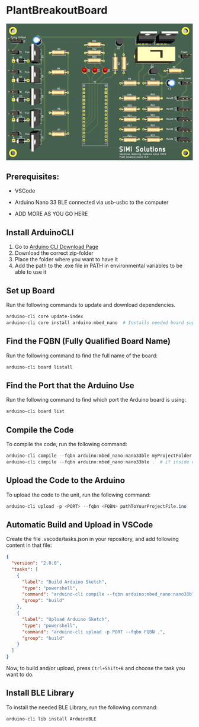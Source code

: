 # PlantBreakoutBoard

![PlantBreakoutBoard](./PlantBreakoutBoard.png)

## Prerequisites:
- VSCode
- Arduino Nano 33 BLE connected via usb-usbc to the computer

- ADD MORE AS YOU GO HERE

## Install ArduinoCLI
1. Go to [Arduino CLI Download Page](https://arduino.github.io/arduino-cli/1.3/installation/)
2. Download the correct zip-folder
3. Place the folder where you want to have it
4. Add the path to the .exe file in PATH in environmental variables to be able to use it

## Set up Board

Run the following commands to update and download dependencies.

```powershell
arduino-cli core update-index
arduino-cli core install arduino:mbed_nano  # Installs needed board support for Arduino Nano 33 BLE
```

## Find the FQBN (Fully Qualified Board Name)

Run the following command to find the full name of the board:

```powershell
arduino-cli board listall
```

## Find the Port that the Arduino Use

Run the following command to find which port the Arduino board is using:

```powershell
arduino-cli board list
```

## Compile the Code

To compile the code, run the following command:

```powershell
arduino-cli compile --fqbn arduino:mbed_nano:nano33ble myProjectFolder  # if outside of the folder
arduino-cli compile --fqbn arduino:mbed_nano:nano33ble .  # if inside of the folder
```

## Upload the Code to the Arduino

To upload the code to the unit, run the following command:

```powershell
arduino-cli upload -p <PORT> --fqbn <FQBN> pathToYourProjectFile.ino
```

## Automatic Build and Upload in VSCode

Create the file .vscode/tasks.json in your repository, and add following content in that file:

```json
{
  "version": "2.0.0",
  "tasks": [
    {
      "label": "Build Arduino Sketch",
      "type": "powershell",
      "command": "arduino-cli compile --fqbn arduino:mbed_nano:nano33ble .",
      "group": "build"
    },
    {
      "label": "Upload Arduino Sketch",
      "type": "powershell",
      "command": "arduino-cli upload -p PORT --fqbn FQBN .",
      "group": "build"
    }
  ]
}
```

Now, to build and/or upload, press `Ctrl+Shift+B` and choose the task you want to do.

## Install BLE Library

To install the needed BLE Library, run the following command:

```powershell
arduino-cli lib install ArduinoBLE
```
